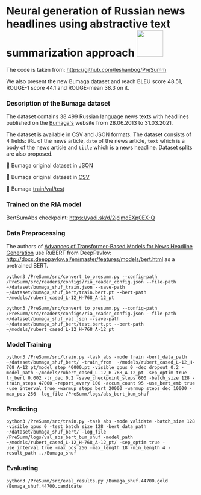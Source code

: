 # Neural generation of Russian news headlines using abstractive text summarization approach  <img src="https://assets.website-files.com/5e77aebfc78e1c7a72b9201b/5ecfce32a80336a92e83b544_icon_subscribe_plane_animation_starts-with-quartplane.gif" width="70px">

The code is taken from: https://github.com/leshanbog/PreSumm

We also present the new Bumaga dataset and reach BLEU score 48.51, ROUGE-1 score 44.1 and ROUGE-mean 38.3 on it. 

### Description of the Bumaga dataset

The dataset contains 38 499 Russian language news texts with headlines published on the [Bumaga's](https://paperpaper.ru/) website from 28.06.2013 to 31.03.2021.

The dataset is available in CSV and JSON formats. The dataset consists of 4 fields: `URL` of the news article, `date` of the news article, `text` which is a body of the news article and `title` which is a news headline. Dataset splits are also proposed.

   :small_orange_diamond: Bumaga original dataset in [JSON](https://www.dropbox.com/s/mq3bemyc3jdpr2z/bumaga.json?dl=0)

   :small_orange_diamond: Bumaga original dataset in [CSV](https://www.dropbox.com/s/ib9xv1pt2xrct61/bumaga.csv?dl=0)

   :small_orange_diamond: Bumaga [train/val/test](https://www.dropbox.com/s/6oxdb52l029zt5l/bumaga_shuf.zip?dl=0) 


### Trained on the RIA model

BertSumAbs checkpoint: https://yadi.sk/d/2jcjmdEXp0EX-Q


### Data Preprocessing

The authors of [Advances of Transformer-Based Models for News Headline Generation](https://arxiv.org/abs/2007.05044) use RuBERT from DeepPavlov: http://docs.deeppavlov.ai/en/master/features/models/bert.html as a pretrained BERT.

```
python3 /PreSumm/src/convert_to_presumm.py --config-path /PreSumm/src/readers/configs/ria_reader_config.json --file-path ~/dataset/bumaga_shuf_train.json --save-path ~/dataset/bumaga_shuf_bert/train.bert.pt --bert-path ~/models/rubert_cased_L-12_H-768_A-12_pt

python3 /PreSumm/src/convert_to_presumm.py --config-path /PreSumm/src/readers/configs/ria_reader_config.json --file-path ~/dataset/bumaga_shuf_val.json --save-path ~/dataset/bumaga_shuf_bert/test.bert.pt --bert-path ~/models/rubert_cased_L-12_H-768_A-12_pt

```

### Model Training

```
python3 /PreSumm/src/train.py -task abs -mode train -bert_data_path ~/dataset/bumaga_shuf_bert/ -train_from  ~/models/rubert_cased_L-12_H-768_A-12_pt/model_step_40000.pt -visible_gpus 0 -dec_dropout 0.2 -model_path ~/models/rubert_cased_L-12_H-768_A-12_pt -sep_optim true -lr_bert 0.002 -lr_dec 0.2 -save_checkpoint_steps 600 -batch_size 128 -train_steps 47000 -report_every 100 -accum_count 95 -use_bert_emb true -use_interval true -warmup_steps_bert 20000 -warmup_steps_dec 10000 -max_pos 256 -log_file /PreSumm/logs/abs_bert_bum_shuf

```

### Predicting

```
python3 /PreSumm/src/train.py -task abs -mode validate -batch_size 128 -visible_gpus 0 -test_batch_size 128 -bert_data_path ~/dataset/bumaga_shuf_bert/ -log_file /PreSumm/logs/val_abs_bert_bum_shuf -model_path ~/models/rubert_cased_L-12_H-768_A-12_pt/ -sep_optim true -use_interval true -max_pos 256 -max_length 18 -min_length 4 -result_path ../Bumaga_shuf

```

### Evaluating

```
python3 /PreSumm/src/eval_results.py /Bumaga_shuf.44700.gold /Bumaga_shuf.44700.candidate

```
